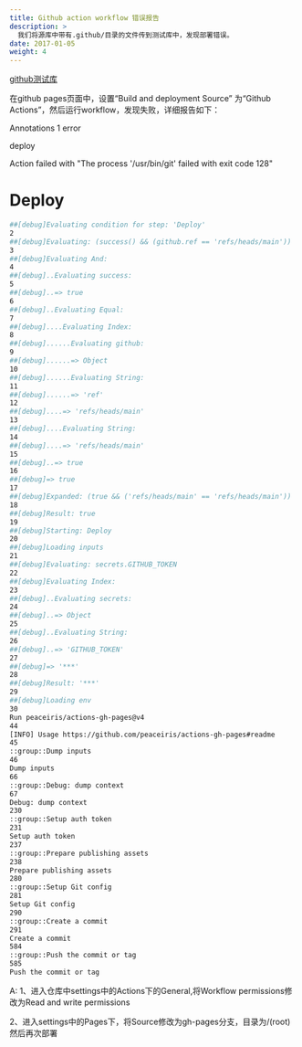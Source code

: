 ```yaml
---
title: Github action workflow 错误报告
description: >
  我们将源库中带有.github/目录的文件传到测试库中，发现部署错误。
date: 2017-01-05
weight: 4
---
```


[github测试库](https://coolshell-in.github.io/hugo-docsy/)


在github pages页面中，设置“Build and deployment Source” 为“Github Actions”，然后运行workflow，发现失败，详细报告如下：

Annotations
1 error

deploy

Action failed with "The process '/usr/bin/git' failed with exit code 128"


# Deploy

```sh
##[debug]Evaluating condition for step: 'Deploy'
2
##[debug]Evaluating: (success() && (github.ref == 'refs/heads/main'))
3
##[debug]Evaluating And:
4
##[debug]..Evaluating success:
5
##[debug]..=> true
6
##[debug]..Evaluating Equal:
7
##[debug]....Evaluating Index:
8
##[debug]......Evaluating github:
9
##[debug]......=> Object
10
##[debug]......Evaluating String:
11
##[debug]......=> 'ref'
12
##[debug]....=> 'refs/heads/main'
13
##[debug]....Evaluating String:
14
##[debug]....=> 'refs/heads/main'
15
##[debug]..=> true
16
##[debug]=> true
17
##[debug]Expanded: (true && ('refs/heads/main' == 'refs/heads/main'))
18
##[debug]Result: true
19
##[debug]Starting: Deploy
20
##[debug]Loading inputs
21
##[debug]Evaluating: secrets.GITHUB_TOKEN
22
##[debug]Evaluating Index:
23
##[debug]..Evaluating secrets:
24
##[debug]..=> Object
25
##[debug]..Evaluating String:
26
##[debug]..=> 'GITHUB_TOKEN'
27
##[debug]=> '***'
28
##[debug]Result: '***'
29
##[debug]Loading env
30
Run peaceiris/actions-gh-pages@v4
44
[INFO] Usage https://github.com/peaceiris/actions-gh-pages#readme
45
::group::Dump inputs
46
Dump inputs
66
::group::Debug: dump context
67
Debug: dump context
230
::group::Setup auth token
231
Setup auth token
237
::group::Prepare publishing assets
238
Prepare publishing assets
280
::group::Setup Git config
281
Setup Git config
290
::group::Create a commit
291
Create a commit
584
::group::Push the commit or tag
585
Push the commit or tag
```


A:
1、进入仓库中settings中的Actions下的General,将Workflow permissions修改为Read and write permissions

2、进入settings中的Pages下，将Source修改为gh-pages分支，目录为/(root)
然后再次部署
